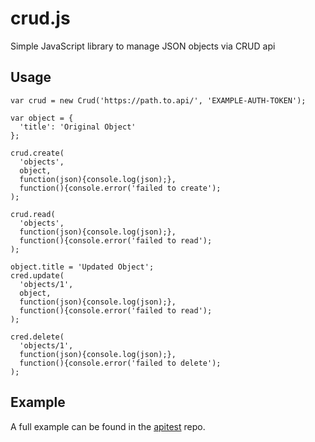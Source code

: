 # crud.js
Simple JavaScript library to manage JSON objects via CRUD api

## Usage

    var crud = new Crud('https://path.to.api/', 'EXAMPLE-AUTH-TOKEN');
    
    var object = {
      'title': 'Original Object'
    };
  
    crud.create(
      'objects',
      object,
      function(json){console.log(json);},
      function(){console.error('failed to create');
    );
    
    crud.read(
      'objects',
      function(json){console.log(json);},
      function(){console.error('failed to read');
    );
    
    object.title = 'Updated Object';
    cred.update(
      'objects/1',
      object,
      function(json){console.log(json);},
      function(){console.error('failed to read');
    );
    
    cred.delete(
      'objects/1',
      function(json){console.log(json);},
      function(){console.error('failed to delete');
    );

## Example

A full example can be found in the [apitest](https://github.com/dustykeyboard/apitest) repo.
